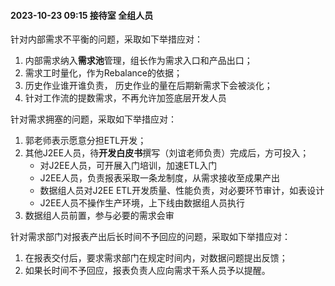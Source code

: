 #### 2023-10-23 09:15 接待室 全组人员

针对内部需求不平衡的问题，采取如下举措应对：
1. 内部需求纳入**需求池**管理，组长作为需求入口和产品出口；
2. 需求工时量化，作为Rebalance的依据；
3. 历史作业谁开谁负责， 历史作业的量在后期新需求下会被淡化；
4. 针对工作流的提数需求，不再允许加签底层开发人员

针对需求拥塞的问题，采取如下举措应对：
1. 郭老师表示愿意分担ETL开发；
2. 其他J2EE人员，待**开发白皮书**撰写（刘谊老师负责）完成后，方可投入；
    * 对J2EE人员，可开展入门培训，加速ETL入门
    * J2EE人员，负责报表采取一条龙制度，从需求接收至成果产出
    * 数据组人员对J2EE ETL开发质量、性能负责，对必要环节审计，如表设计
    * J2EE人员不操作生产环境，上下线由数据组人员执行
3. 数据组人员前置，参与必要的需求会审

针对需求部门对报表产出后长时间不予回应的问题，采取如下举措应对：
1. 在报表交付后，要求需求部门在规定时间内，对数据问题提出反馈；
2. 如果长时间不予回应，报表负责人应向需求干系人员予以提醒。